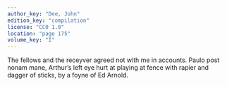 ```yaml
---
author_key: "Dee, John"
edition_key: "compilation"
license: "CC0 1.0"
location: "page 175"
volume_key: "I"
---
```

The fellows and the receyver agreed not with me in accounts. Paulo post nonam
mane, Arthur’s left eye hurt at playing at fence with rapier and dagger of
sticks, by a foyne of Ed Arnold.
